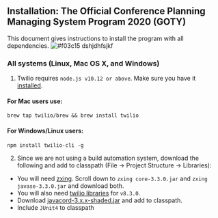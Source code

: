 ## Installation: The Official Conference Planning Managing System Program 2020 (GOTY)

This document gives instructions to install the program with all dependencies. 
![#f03c15 dshjdhfsjkf](https://via.placeholder.com/15/f03c15/000000?text=+)

### All systems (Linux, Mac OS X, and Windows)

1. Twilio requires `node.js v10.12 or above`. Make sure you have it [installed](https://nodejs.org/en).

#### For Mac users use:
```
brew tap twilio/brew && brew install twilio
```
#### For Windows/Linux users:

```
npm install twilio-cli -g
```
2. Since we are not using a build automation system, download the following and add to classpath (File -> Project Structure -> Libraries):
* You will need [zxing](https://www.callicoder.com/qr-code-reader-scanner-in-java-using-zxing/). Scroll down to `zxing core-3.3.0.jar` and `zxing javase-3.3.0.jar` and download both.
* You will also need [twilio libraries](https://www.twilio.com/docs/libraries/java#using-without-a-build-automation-tool) for `v8.3.0`.
* Download [javacord-3.x.x-shaded.jar](https://github.com/Javacord/Javacord/releases/latest) and add to classpath.
* Include `JUnit4` to classpath






